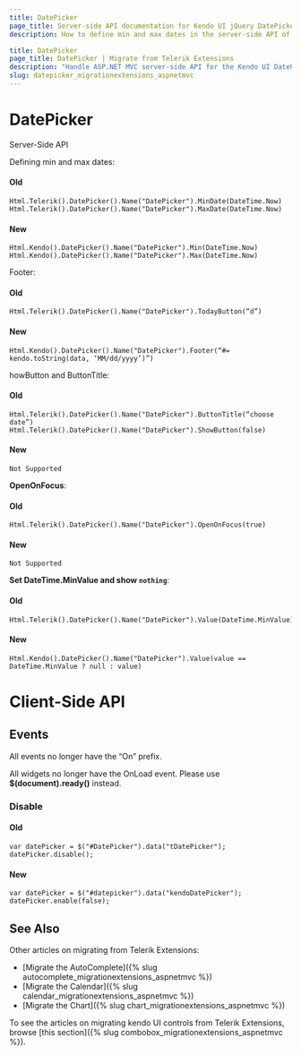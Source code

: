 ```yaml
---
title: DatePicker
page_title: Server-side API documentation for Kendo UI jQuery DatePicker widget with ASP.NET MVC
description: How to define min and max dates in the server-side API of Kendo UI DatePicker component. Documentation for the events which are enabled in the client-side API.

title: DatePicker
page_title: DatePicker | Migrate from Telerik Extensions
description: "Handle ASP.NET MVC server-side API for the Kendo UI DatePicker widget."
slug: datepicker_migrationextensions_aspnetmvc
---
```


# DatePicker

Server-Side API

Defining min and max dates:

#### Old

    Html.Telerik().DatePicker().Name("DatePicker").MinDate(DateTime.Now)
    Html.Telerik().DatePicker().Name("DatePicker").MaxDate(DateTime.Now)

#### New

    Html.Kendo().DatePicker().Name("DatePicker").Min(DateTime.Now)
    Html.Kendo().DatePicker().Name("DatePicker").Max(DateTime.Now)

Footer:

#### Old

    Html.Telerik().DatePicker().Name("DatePicker").TodayButton(“d”)

#### New

    Html.Kendo().DatePicker().Name("DatePicker").Footer(“#= kendo.toString(data, ‘MM/dd/yyyy’)”)

howButton and ButtonTitle:

#### Old

    Html.Telerik().DatePicker().Name("DatePicker").ButtonTitle(“choose date”)
    Html.Telerik().DatePicker().Name("DatePicker").ShowButton(false)

#### New

    Not Supported

**OpenOnFocus**:

#### Old

    Html.Telerik().DatePicker().Name("DatePicker").OpenOnFocus(true)

#### New

    Not Supported

**Set DateTime.MinValue and show `nothing`**:

#### Old

    Html.Telerik().DatePicker().Name("DatePicker").Value(DateTime.MinValue)

#### New

    Html.Kendo().DatePicker().Name("DatePicker").Value(value == DateTime.MinValue ? null : value)

# Client-Side API

## Events

All events no longer have the “On” prefix.

All widgets no longer have the OnLoad event. Please use **$(document).ready()** instead.

### Disable

#### Old

    var datePicker = $("#DatePicker").data("tDatePicker");
    datePicker.disable();

#### New

    var datePicker = $("#datepicker").data("kendoDatePicker");
    datePicker.enable(false);

## See Also

Other articles on migrating from Telerik Extensions:

* [Migrate the AutoComplete]({% slug autocomplete_migrationextensions_aspnetmvc %})
* [Migrate the Calendar]({% slug calendar_migrationextensions_aspnetmvc %})
* [Migrate the Chart]({% slug chart_migrationextensions_aspnetmvc %})

To see the articles on migrating kendo UI controls from Telerik Extensions, browse [this section]({% slug combobox_migrationextensions_aspnetmvc %}).

